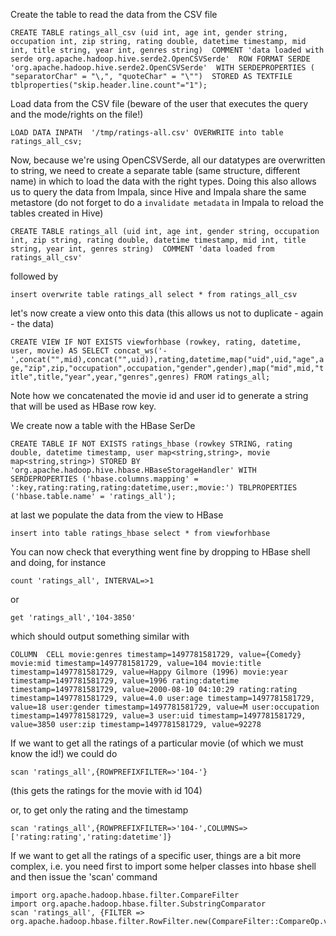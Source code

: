 
Create the table to read the data from the CSV file

`
  CREATE TABLE ratings_all_csv (uid int, age int, gender string, occupation int, zip string, rating double, datetime timestamp, mid int, title string, year int, genres string) 
  COMMENT 'data loaded with serde org.apache.hadoop.hive.serde2.OpenCSVSerde' 
  ROW FORMAT SERDE 'org.apache.hadoop.hive.serde2.OpenCSVSerde' 
  WITH SERDEPROPERTIES ( "separatorChar" = "\,", "quoteChar" = "\"") 
  STORED AS TEXTFILE tblproperties("skip.header.line.count"="1");
`

Load data from the CSV file (beware of the user that executes the query and the mode/rights on the file!)

`
  LOAD DATA INPATH  '/tmp/ratings-all.csv' OVERWRITE into table ratings_all_csv;
`

Now, because we're using OpenCSVSerde, all our datatypes are overwritten to string, we need to create a separate table (same structure, different name) in which to load the data with the right types. Doing this also allows us to query the data from Impala, since Hive and Impala share the same metastore (do not forget to do a `invalidate metadata` in Impala to reload the tables created in Hive)

`
  CREATE TABLE ratings_all (uid int, age int, gender string, occupation int, zip string, rating double, datetime timestamp, mid int, title string, year int, genres string) 
  COMMENT 'data loaded from ratings_all_csv' 
`

followed by 

`
  insert overwrite table ratings_all select * from ratings_all_csv
`

let's now create a view onto this data (this allows us not to duplicate - again - the data)

`
  CREATE VIEW IF NOT EXISTS viewforhbase (rowkey, rating, datetime, user, movie) AS
    SELECT concat_ws('-',concat("",mid),concat("",uid)),rating,datetime,map("uid",uid,"age",age,"zip",zip,"occupation",occupation,"gender",gender),map("mid",mid,"title",title,"year",year,"genres",genres)
    FROM ratings_all;
`

Note how we concatenated the movie id and user id to generate a string that will be used as HBase row key.

We create now a table with the HBase SerDe

`
  CREATE TABLE IF NOT EXISTS ratings_hbase (rowkey STRING, rating double, datetime timestamp, user map<string,string>, movie map<string,string>)
  STORED BY 'org.apache.hadoop.hive.hbase.HBaseStorageHandler'
  WITH SERDEPROPERTIES ('hbase.columns.mapping' = ':key,rating:rating,rating:datetime,user:,movie:')
  TBLPROPERTIES ('hbase.table.name' = 'ratings_all');
`

at last we populate the data from the view to HBase

`
insert into table ratings_hbase select * from viewforhbase
`

You can now check that everything went fine by dropping to HBase shell and doing, for instance 

`
count 'ratings_all', INTERVAL=>1
`

or

`
get 'ratings_all','104-3850'
`

which should output something similar with

`
COLUMN  CELL
 movie:genres timestamp=1497781581729, value={Comedy}
 movie:mid timestamp=1497781581729, value=104
 movie:title timestamp=1497781581729, value=Happy Gilmore (1996)
 movie:year timestamp=1497781581729, value=1996
 rating:datetime timestamp=1497781581729, value=2000-08-10 04:10:29
 rating:rating timestamp=1497781581729, value=4.0
 user:age timestamp=1497781581729, value=18
 user:gender timestamp=1497781581729, value=M
 user:occupation timestamp=1497781581729, value=3
 user:uid timestamp=1497781581729, value=3850
 user:zip timestamp=1497781581729, value=92278
 `
 
 If we want to get all the ratings of a particular movie (of which we must know the id!) we could do
 
 `
 scan 'ratings_all',{ROWPREFIXFILTER=>'104-'}
 `
 
 (this gets the ratings for the movie with id 104)
 
 or, to get only the rating and the timestamp
 
 `
 scan 'ratings_all',{ROWPREFIXFILTER=>'104-',COLUMNS=>['rating:rating','rating:datetime']}
 `

If we want to get all the ratings of a specific user, things are a bit more complex, i.e. you need first to import some helper classes into hbase shell and then issue the 'scan' command

```
import org.apache.hadoop.hbase.filter.CompareFilter
import org.apache.hadoop.hbase.filter.SubstringComparator
scan 'ratings_all', {FILTER => org.apache.hadoop.hbase.filter.RowFilter.new(CompareFilter::CompareOp.valueOf('EQUAL'),SubstringComparator.new("-3850"))}
```
